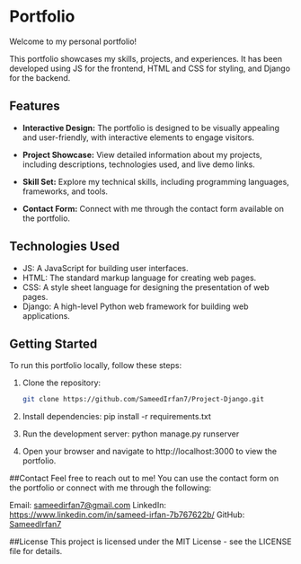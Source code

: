 # Portfolio

Welcome to my personal portfolio!

This portfolio showcases my skills, projects, and experiences. It has been developed using JS for the frontend, HTML and CSS for styling, and Django for the backend.

## Features

- **Interactive Design:** The portfolio is designed to be visually appealing and user-friendly, with interactive elements to engage visitors.

- **Project Showcase:** View detailed information about my projects, including descriptions, technologies used, and live demo links.

- **Skill Set:** Explore my technical skills, including programming languages, frameworks, and tools.

- **Contact Form:** Connect with me through the contact form available on the portfolio.

## Technologies Used

- JS: A JavaScript for building user interfaces.
- HTML: The standard markup language for creating web pages.
- CSS: A style sheet language for designing the presentation of web pages.
- Django: A high-level Python web framework for building web applications.

## Getting Started

To run this portfolio locally, follow these steps:

1. Clone the repository:

   ```bash
   git clone https://github.com/SameedIrfan7/Project-Django.git
   
2. Install dependencies:
   pip install -r requirements.txt   

3. Run the development server:
   python manage.py runserver

4. Open your browser and navigate to http://localhost:3000 to view the portfolio.


##Contact
Feel free to reach out to me! You can use the contact form on the portfolio or connect with me through the following:

Email: sameedirfan7@gmail.com
LinkedIn: https://www.linkedin.com/in/sameed-irfan-7b767622b/
GitHub: [SameedIrfan7](https://github.com/SameedIrfan7)

##License
This project is licensed under the MIT License - see the LICENSE file for details.
